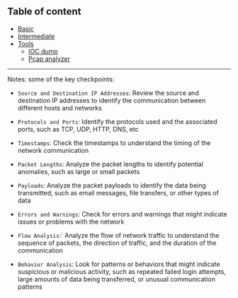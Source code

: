 ## Table of content

- [Basic](/Network/Labs/basic.md) 
- [Intermediate](/Network/Labs/itermediate.md)
- [Tools]()
  - [IOC dump](/Network/Labs/Scripts/ioc/run.py)
  - [Pcap analyzer](/Network/Labs/Scripts/analyzer/README.md)

---

Notes: some of the key checkpoints:

- `Source and Destination IP Addresses`: Review the source and destination IP addresses to identify the communication between different hosts and networks

- `Protocols and Ports`: Identify the protocols used and the associated ports, such as TCP, UDP, HTTP, DNS, etc

- `Timestamps`: Check the timestamps to understand the timing of the network communication

- `Packet Lengths`: Analyze the packet lengths to identify potential anomalies, such as large or small packets

- `Payloads`: Analyze the packet payloads to identify the data being transmitted, such as email messages, file transfers, or other types of data

- `Errors and Warnings`: Check for errors and warnings that might indicate issues or problems with the network

- `Flow Analysis`:` Analyze the flow of network traffic to understand the sequence of packets, the direction of traffic, and the duration of the communication

- `Behavior Analysis`: Look for patterns or behaviors that might indicate suspicious or malicious activity, such as repeated failed login attempts, large amounts of data being transferred, or unusual communication patterns